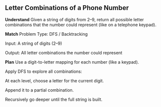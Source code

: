 ## Letter Combinations of a Phone Number
**Understand**
Given a string of digits from 2–9, return all possible letter combinations that the number could represent (like on a telephone keypad).

**Match**
Problem Type: DFS / Backtracking

Input: A string of digits (2–9)

Output: All letter combinations the number could represent

**Plan**
Use a digit-to-letter mapping for each number (like a keypad).

Apply DFS to explore all combinations:

At each level, choose a letter for the current digit.

Append it to a partial combination.

Recursively go deeper until the full string is built.

